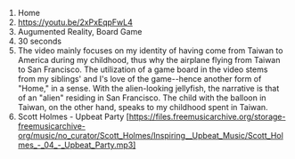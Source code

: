 1. Home
2. https://youtu.be/2xPxEqpFwL4
3. Augumented Reality, Board Game
4. 30 seconds
5. The video mainly focuses on my identity of having come from Taiwan to America during my childhood, thus why the airplane flying from Taiwan to San Francisco. The utilization of a game board in the video stems from my siblings' and I's love of the game--hence another form of "Home," in a sense. With the alien-looking jellyfish, the narrative is that of an "alien" residing in San Francisco. The child with the balloon in Taiwan, on the other hand, speaks to my childhood spent in Taiwan. 
6. Scott Holmes - Upbeat Party [https://files.freemusicarchive.org/storage-freemusicarchive-org/music/no_curator/Scott_Holmes/Inspiring__Upbeat_Music/Scott_Holmes_-_04_-_Upbeat_Party.mp3]
